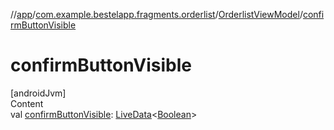 //[app](../../index.md)/[com.example.bestelapp.fragments.orderlist](../index.md)/[OrderlistViewModel](index.md)/[confirmButtonVisible](confirm-button-visible.md)



# confirmButtonVisible  
[androidJvm]  
Content  
val [confirmButtonVisible](confirm-button-visible.md): [LiveData](https://developer.android.com/reference/kotlin/androidx/lifecycle/LiveData.html)<[Boolean](https://kotlinlang.org/api/latest/jvm/stdlib/kotlin/-boolean/index.html)>  




